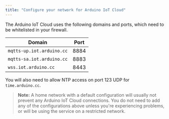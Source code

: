 ```yaml
---
title: "Configure your network for Arduino IoT Cloud"
---
```


The Arduino IoT Cloud uses the following domains and ports, which need to be whitelisted in your firewall.

| Domain                    | Port |
| ------------------------- | ---- |
| `mqtts-up.iot.arduino.cc` | 8884 |
| `mqtts-sa.iot.arduino.cc` | 8883 |
| `wss.iot.arduino.cc`      | 8443 |

You will also need to allow NTP access on port 123 UDP for `time.arduino.cc`.

> **Note:** A home network with a default configuration will usually not prevent any Arduino IoT Cloud connections. You do not need to add any of the configurations above unless you're experiencing problems, or will be using the service on a restricted network.
